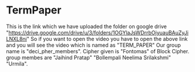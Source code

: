 # TermPaper
This is the link which we have uploaded the folder on google drive "https://drive.google.com/drive/u/3/folders/1OGYlaJsWDrrbOjyuauBAuZyJiLNXL8ni"
So if you want to open the video you have to open the above link and you will see the video which is named as "TERM_PAPER"
Our group name is "deci_pher_members".
Cipher given is "Fontomas" of Block Cipher.
group membes are     "Jaihind Pratap" "Bollempali Neelima Srilakshmi" "Urmila".
